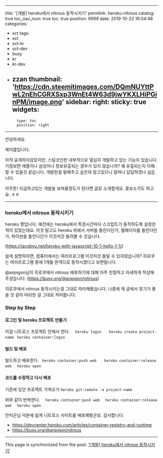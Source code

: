 
---
title: '[개발] heroku에서 nitrous 동작시키기'
permlink: heroku-nitrous
catalog: true
toc_nav_num: true
toc: true
position: 9999
date: 2019-10-22 16:04:48
categories:
- sct
tags:
- sct
- sct-kr
- sct-dev
- busy
- kr
- kr-dev
- zzan
thumbnail: 'https://cdn.steemitimages.com/DQmNUYttPwL2nEhCGRXSxp3WnEt4W63d9jwYKXLHiPGinPM/image.png'
sidebar:
    right:
        sticky: true
widgets:
    -
        type: toc
        position: right
---


안녕하세요.

제이콥입니다.

아직 공개하지않았지만, 스팀코인판 내부적으로 열심히 개발하고 있는 기능이 있습니다. 가끔보면 애플이나 삼성이나 정보유출되는 경우가 있지 않습니까? 왜 유출되는지 이해할 수 있을것 같습니다. 개발한걸 말해주고 싶은데 참고있으니 얼마나 답답하겠나 싶습니다. 

아무튼!
지금하고있는 개발을 보여줄정도가 된다면 글로 소개할게요. 
홍보소각도 하고요. ㅎㅎ

---

### heroku에서 nitrous 동작시키기

heroku 짱입니다. 예전에는 heroku에서 특정시간마다 스크립트가 동작하도록 설정한 적이 있었는데요. 이것 말고도 heroku 위에서 서버를 돌린다던가, 웹페이지를 돌린다던가, 파이썬을 돌린다던가 이것저것 돌려볼 수 있습니다.

(https://jacobyu.net/heroku-with-javascript-10-1-hello-1-1/)


쉽게 설명하자면, 컴퓨터에서는 여러프로그램 이것저것 돌릴 수 있지않습니까? 히로쿠는 여러프로그램 중에 1개를 원격으로 동작시켰다고 보면됩니다.

@anpigon님이 히로쿠에서 nitrous 배포하기에 대해 아주 친절하고 자세하게 작성해주셨습니다.  (https://busy.org/@anpigon/nitrous)

히로쿠에서 nitrous 동작시키는걸 그대로 따라해봤습니다. 나중에 제 글에서 찾기가 좋을 것 같아 따라한 걸 그대로 적어봅니다.

### Step by Step

#### 로그인 및 heroku 프로젝트 만들기
이걸 니트로스 프로젝트 안에서 한다.
`   heroku login `
`   heroku create project-name`
 ` heroku container:login`

#### 빌드 및 배포

빌드하고 배포한다.
  ` heroku container:push web`
 `   heroku container:release web`
 `  heroku open`

#### 코드를 수정하고 다시 배포

기존에 있던 프로젝트 가져오기
`heroku git:remote -a project-name`

위와 같이 반복한다.
 `  heroku container:push web`
 `  heroku container:release web`
 `  heroku open`


안피곤님 덕분에 쉽게 니트로스 사이트를 배포해봤군요. 감사합니다.

* https://devcenter.heroku.com/articles/container-registry-and-runtime
* https://busy.org/@anpigon/nitrous

- - -

This page is synchronized from the post: ['[개발] heroku에서 nitrous 동작시키기'](https://steemit.com/@jacobyu/heroku-nitrous)
